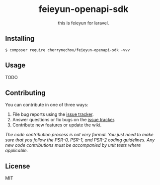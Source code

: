 <h1 align="center"> feieyun-openapi-sdk </h1>

<p align="center"> this is feieyun for laravel.</p>


## Installing

```shell
$ composer require cherrynechou/feieyun-openapi-sdk -vvv
```

## Usage

TODO

## Contributing

You can contribute in one of three ways:

1. File bug reports using the [issue tracker](https://github.com/cherrynechou/yilianyun-openapi-sdk/issues).
2. Answer questions or fix bugs on the [issue tracker](https://github.com/cherrynechou/yilianyun-openapi-sdk/issues).
3. Contribute new features or update the wiki.

_The code contribution process is not very formal. You just need to make sure that you follow the PSR-0, PSR-1, and PSR-2 coding guidelines. Any new code contributions must be accompanied by unit tests where applicable._

## License

MIT

